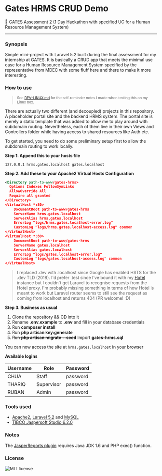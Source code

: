 # Gates HRMS CRUD Demo
:office: GATES Assessment 2 (1 Day Hackathon with specified UC for a Human Resource Management System)
***
### Synopsis

Simple mini-project with Laravel 5.2 built during the final assessment for my internship at GATES.
It is basically a CRUD app that meets the minimal use case for a Human Resource Management System
specified by the representative from MDEC with some fluff here and there to make it more interesting.

### How to use
><small>See [DEV-LINUX.md](DEV-LINUX.md) for the self-reminder notes I made when testing this on my Linux box.</small>

There are actually two different (and decoupled) projects in this repository.
A placeholder portal site and the backend HRMS system. The portal site is merely 
a static template that was added to allow me to play around with subdomain routing.
Nevertheless, each of them live in their own Views and Controllers folder while having access to shared resources like Auth etc.

To get started, you need to do some preliminary setup first to allow the subdomain routing to work locally.

**Step 1. Append this to your hosts file**

    127.0.0.1 hrms.gates.localhost gates.localhost

**Step 2. Add these to your Apache2 Virtual Hosts Configuration**

```xml
<Directory path-to-www/gates-hrms>
  Options Indexes FollowSymLinks
  AllowOverride All
  Require all granted
</Directory>
<VirtualHost *:80>
    DocumentRoot path-to-www/gates-hrms
    ServerName hrms.gates.localhost
    ServerAlias hrms.gates.localhost
    ErrorLog "logs/hrms.gates.localhost-error.log"
    CustomLog "logs/hrms.gates.localhost-access.log" common
</VirtualHost>
<VirtualHost *:80>
    DocumentRoot path-to-www/gates-hrms
    ServerName gates.localhost
    ServerAlias gates.localhost
    ErrorLog "logs/gates.localhost-error.log"
    CustomLog "logs/gates.localhost-access.log" common
</VirtualHost>
```

>I replaced .dev with .localhost since Google has enabled HSTS for the .dev TLD (2018). I'd prefer .test since I've bound it with my [Hotel](https://github.com/typicode/hotel) instance but I couldn't get Laravel to recognise requests from the Hotel proxy. I'm probably missing something in terms of how Hotel is meant to work but Laravel router seems to still see the request as coming from localhost and returns 404 (PR welcome! :D)

**Step 3. Business as usual**

1. Clone the repository && CD into it
2. Rename **.env.example** to **.env** and fill in your database credentials
3. Run **composer install**
4. Run **php artisan key:generate**
5. ~~Run **php artisan migrate --seed**~~ Import **gates-hrms.sql**

You can now access the site at ```hrms.gates.localhost``` in your browser

**Available logins**

| Username | Role        | Password |
| -------- | ----------- |--------- |
| CHUA     | Staff       | password |
| THARIQ   | Supervisor  | password |
| RUBAN    | Admin       | password |

### Tools used

- [Apache2](https://httpd.apache.org), [Laravel 5.2](https://laravel.com/docs/5.2) and [MySQL](https://www.mysql.com)
- [TIBCO Jaspersoft Studio 6.2.0](https://community.jaspersoft.com/project/jaspersoft-studio/releases)

### Notes

The [JasperReports plugin](https://github.com/cossou/JasperPHP) requires Java JDK 1.6 and PHP exec() function.

### License

![MIT license](https://img.shields.io/npm/l/express.svg)
